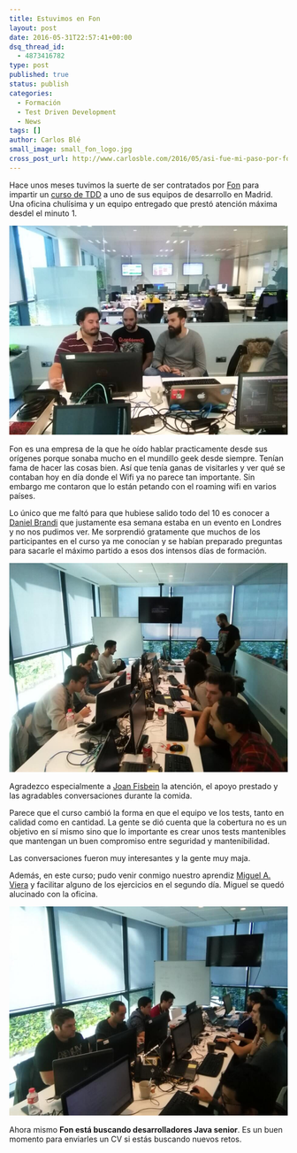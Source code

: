 ```yaml
---
title: Estuvimos en Fon
layout: post
date: 2016-05-31T22:57:41+00:00
dsq_thread_id:
  - 4873416782
type: post
published: true
status: publish
categories:
  - Formación
  - Test Driven Development
  - News
tags: []
author: Carlos Blé
small_image: small_fon_logo.jpg
cross_post_url: http://www.carlosble.com/2016/05/asi-fue-mi-paso-por-fon/
---
```

Hace unos meses tuvimos la suerte de ser contratados por <a href="https://fon.com/">Fon</a> para impartir un [curso de TDD](/curso-de-tdd/) a uno de sus equipos de desarrollo en Madrid. Una oficina chulísima y un equipo entregado que prestó atención máxima desdel el minuto 1.

<img src="/assets/fon_1.jpg" alt="Miguel ayudando a una pareja"/>

Fon es una empresa de la que he oído hablar practicamente desde sus orígenes porque sonaba mucho en el mundillo geek desde siempre. Tenían fama de hacer las cosas bien. Así que tenía ganas de visitarles y ver qué se contaban hoy en día donde el Wifi ya no parece tan importante. Sin embargo me contaron que lo están petando con el roaming wifi en varios países.

Lo único que me faltó para que hubiese salido todo del 10 es conocer a [Daniel Brandi](https://twitter.com/dbrandib) que justamente esa semana estaba en un evento en Londres y no nos pudimos ver. Me sorprendió gratamente que muchos de los participantes en el curso ya me conocían y se habían preparado preguntas para sacarle el máximo partido a esos dos intensos días de formación.

<img src="/assets/fon_2.jpg" alt="Trabajando una kata"/>

Agradezco especialmente a [Joan Fisbein](https://www.linkedin.com/in/joan-fisbein-1b515) la atención, el apoyo prestado y las agradables conversaciones durante la comida.

Parece que el curso cambió la forma en que el equipo ve los tests, tanto en calidad como en cantidad. La gente se dió cuenta que la cobertura no es un objetivo en sí mismo sino que lo importante es crear unos tests mantenibles que mantengan un buen compromiso entre seguridad y mantenibilidad.
  
Las conversaciones fueron muy interesantes y la gente muy maja. 

Además, en este curso; pudo venir conmigo nuestro aprendiz [Miguel A. Viera](https://twitter.com/mangelviera) y facilitar alguno de los ejercicios en el segundo día. Miguel se quedó alucinado con la oficina.

<img src="/assets/fon_3.jpg" alt="Trabajando otra kata"/>

Ahora mismo **Fon está buscando desarrolladores Java senior**. Es un buen momento para enviarles un CV si estás buscando nuevos retos. 
